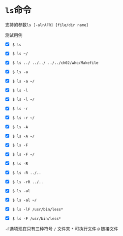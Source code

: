 # `ls`命令

支持的参数`ls [-alrAFR] [file/dir name]`

测试用例

- [x] `$ ls`
- [x] `$ ls ~/`
- [x] `$ ls ../ ../../ ../../ch02/who/Makefile`
- [x] `$ ls -a`
- [x] `$ ls -a ~/`
- [x] `$ ls -l`
- [x] `$ ls -l ~/`
- [x] `$ ls -r`
- [x] `$ ls -r ~/`
- [x] `$ ls -A`
- [x] `$ ls -A ~/`
- [x] `$ ls -F`
- [x] `$ ls -F ~/`
- [x] `$ ls -R`
- [x] `$ ls -R ../..`
- [x] `$ ls -rR ../..`
- [x] `$ ls -al`
- [x] `$ ls -al ~/`
- [x] `$ ls -lF /usr/bin/less*`
- [x] `$ ls -F /usr/bin/less*`


`-F`选项现在只有三种符号
`/`  文件夹
`*`  可执行文件
`@`  链接文件